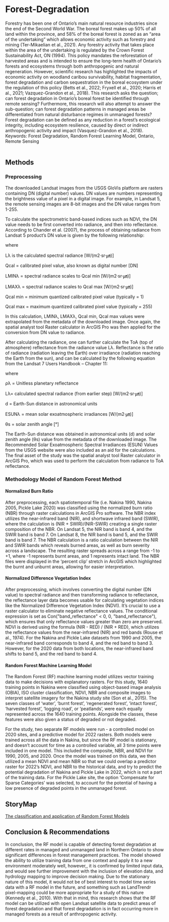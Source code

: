 # Forest-Degradation

Forestry has been one of Ontario’s main natural resource industries since the end of the Second World War.  The boreal forest makes up 50% of all land within the province, and 58% of the boreal forest is zoned as an “area of the undertaking” which allows economic activity such as forestry and mining (Ter-Mikaelian et al., 2021). Any forestry activity that takes place within the area of the undertaking is regulated by the Crown Forest Sustainability Act, ON (1994). This policy mandates the reforestation of harvested areas and is intended to ensure the long-term health of Ontario’s forests and ecosystems through both anthropogenic and natural regeneration. However, scientific research has highlighted the impacts of economic activity on woodland caribou survivability, habitat fragmentation, forest degradation and carbon sequestration in the boreal ecosystem under the regulation of this policy (Betts et al., 2022; Fryxell et al., 2020; Harris et al., 2021; Vazquez-Grandon et al., 2018). This research asks the question; can forest degradation in Ontario’s boreal forest be identified through remote sensing? Furthermore, this research will also attempt to answer the sub-question; can forest degradation patterns in managed areas be differentiated from natural disturbance regimes in unmanaged forests? Forest degradation can be defined as any reduction in a forest’s ecological integrity, including ecosystem resilience, caused by direct or indirect anthropogenic activity and impact (Vasquez-Grandon et al., 2018).<br />
Keywords: Forest Degradation, Random Forest Learning Model, Ontario, Remote Sensing <br />
<br />

## Methods <br />
### Preprocessing <br />

The downloaded Landsat images from the USGS GloVis platform are rasters containing DN (digital number) values. DN values are numbers representing the brightness value of a pixel in a digital image. For example, in Landsat 5, the remote sensing images are 8-bit images and the DN value ranges from 1-255.<br />

To calculate the spectrometric band-based indices such as NDVI, the DN value needs to be first converted into radiance, and then into reflectance. According to Chander et al. (2007), the process of obtaining radiance from Landsat 5 product’s DN value is given by the following relationship:<br />


where<br />

Lλ  is the calculated spectral radiance [W/(m2·sr·㎛)]<br />

Qcal = calibrated pixel value, also known as digital number [DN]<br />

LMINλ = spectral radiance scales to Qcal min [W/(m2·sr·㎛)]<br />

LMAXλ = spectral radiance scales to Qcal max [W/(m2·sr·㎛)]<br />

Qcal min = minimum quantized calibrated pixel value (typically = 1)<br />

Qcal max = maximum quantized calibrated pixel value (typically = 255)<br />

In this calculation, LMINλ, LMAXλ, Qcal min, Qcal max values were extrapolated from the metadata of the downloaded image. Once again, the spatial analyst tool Raster calculator in ArcGIS Pro was then applied for the conversion from DN value to radiance.<br />

After calculating the radiance, one can further calculate the ToA (top of atmosphere) reflectance from the radiance value Lλ. Reflectance is the ratio of radiance (radiation leaving the Earth) over irradiance (radiation reaching the Earth from the sun), and can be calculated by the following equation from the Landsat 7 Users Handbook – Chapter 11:<br />


where<br />

ρλ = Unitless planetary reflectance <br />

Lλ= calculated spectral radiance (from earlier step) [W/(m2·sr·㎛)]<br />

d = Earth-Sun distance in astronomical units<br />

ESUNλ = mean solar exoatmospheric irradiances [W/(m2·㎛)]<br />

θs = solar zenith angle [°]<br />

The Earth-Sun distance was obtained in astronomical units (d) and solar zenith angle (θs) value from the metadata of the downloaded image. The Recommended Solar Exoatmospheric Spectral Irradiances (ESUN) Values from the USGS website were also included as an aid for the calculations. The final asset of the study was the spatial analyst tool Raster calculator in ArcGIS Pro, which was used to perform the calculation from radiance to ToA reflectance.<br /> 


### Methodology Model of Random Forest Method<br />

#### Normalized Burn Ratio<br />

After preprocessing, each spatiotemporal file (i.e. Nakina 1990, Nakina 2005, Pickle Lake 2020) was classified using the normalized burn ratio (NBR) through raster calculations in ArcGIS Pro software. The NBR index utilizes the near-infrared band (NIR), and shortwave infrared band (SWIR), where the calculation is (NIR + SWIR)/(NIR-SWIR) creating a single raster composition of the NBR. On Landsat 5, the NIR band is band 4, and the SWIR band is band 7. On Landsat 8, the NIR band is band 5, and the SWIR band is band 7. The NBR calculation is a ratio calculation between the NIR and SWIR bands which reveals burned areas, as well as burn severity across a landscape. The resulting raster spreads across a range from -1 to +1, where -1 represents burnt areas, and 1 represents intact land. The NBR files were displayed in the ‘percent clip’ stretch in ArcGIS which highlighted the burnt and unburnt areas, allowing for easier interpretation. <br />

#### Normalized Difference Vegetation Index<br />

After preprocessing, which involves converting the digital number (DN value) to spectral radiance and then transforming radiance to reflectance, the reflectance layer data becomes usable for calculating vegetation indices like the Normalized Difference Vegetation Index (NDVI). It’s crucial to use a raster calculator to eliminate negative reflectance values. The conditional expression is set as Con("band_reflectance" < 0, 0, "band_reflectance"),  which ensures that only reflectance values greater than zero are preserved. NDVI is derived using the formula (NIR - RED) / (NIR + RED), which utilizes the reflectance values from the near-infrared (NIR) and red bands (Rouse et al., 1974). For the Nakina and Pickle Lake datasets from 1990 and 2005, the near-infrared band corresponds to band 4, and the red band to band 3. However, for the 2020 data from both locations, the near-infrared band shifts to band 5, and the red band to band 4.<br />

#### Random Forest Machine Learning Model<br />

The Random Forest (RF) machine learning model utilizes vector training data to make decisions with explanatory rasters. For this study, 1640 training points in Nakina were classified using object-based image analysis (OBIA), ISO cluster classification, NDVI, NBR  and composite images to interpret satellite imagery for the Nakina study site (Son et al., 2015). The seven classes of ‘water’, ‘burnt forest’, ‘regenerated forest’, ‘intact forest’, ‘harvested forest’, ‘logging road’, or ‘peatlands’, were each equally represented across the 1640 training points. Alongside the classes, these features were also given a status of degraded or not degraded.<br />

 For the study, two separate RF models were run - a controlled model on 2020 sites, and a predictive model for 2022 rasters. Both models were trained across all the data in Nakina, but since the RF model is stationary, and doesn’t account for time as a controlled variable,  all 3 time points were included in one model. This included the composite, NBR, and NDVI for 1990, 2005, and 2020. Once the model was trained on this data, we then utilized a mean NDVI and mean NBR so that we could overlap a predictor raster for 2022’s NDVI, and NBR to the historical data, and try to predict the potential degradation of Nakina and Pickle Lake in 2022, which is not a part of the training data. For the Pickle Lake site, the option ‘Compensate for Sparse Categories’ was selected, to account for the potential of having a low presence of degraded points in the unmanaged forest.<br />

## StoryMap<br />
[The classification and application of Random Forest Models](https://storymaps.arcgis.com/stories/ba660050b00a4510a11db7432f90e376)<br />

## Conclusion & Recommendations<br />
In conclusion, the RF model is capable of detecting forest degradation at different rates in managed and unmanaged land in Northern Ontario to show significant differences in forest management practices. The model showed the ability to utilize training data from one context and apply it to a new environment moderately well, however,, it is confirmed by limited input data, and would see further improvement with the inclusion of elevation data, and hydrology mapping to improve decision making. Due to the stationary nature of this model, it would not be of best interest to model time series data with a RF model in the future, and something such as LandTrendr pixel-mapping could be more appropriate for a study of this nature (Kennedy et al., 2010).  With that in mind, this research shows that the RF model can be utilized with open Landsat satellite data to predict areas of forest degradation and that forest degradation is in fact occurring more in managed forests as a result of anthropogenic activity.<br />
